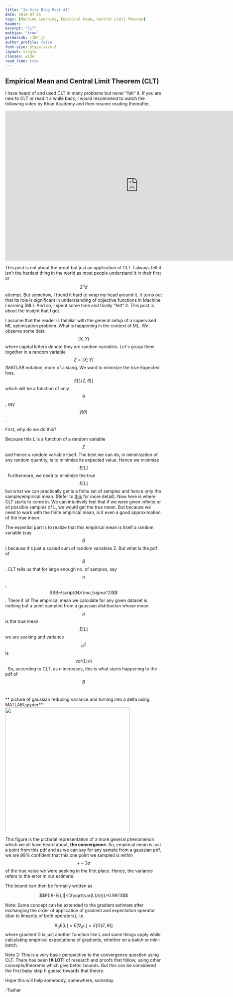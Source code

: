 ```yaml
---
title: "In-Site Blog Post #1"
date: 2018-07-15
tags: [Machine Learning, Empirical Mean, Central Limit Theorem]
header:
excerpt: "CLT"
mathjax: "true"
permalink: /IBP_1/
author_profile: false
font-size: $type-size-8
layout: single
classes: wide
read_time: true
---
```



## Empirical Mean and Central Limit Theorem (CLT)


I have heard of and used CLT in many problems but never "felt" it. If you are 
new to CLT or read it a while back, I would recommend to watch the following 
video by Khan Academy and then resume reading thereafter.

<iframe width="854" height="480" src="https://www.youtube.com/watch?v=JNm3M9cqWyc" frameborder="0" allowfullscreen></iframe>

This post is not about the proof but just an application of CLT.
I always felt it isn't the hardest thing in the world as most people understand 
it in their first or $$2^nd$$ attempt. But somehow, I found it hard to wrap my 
head around it. It turns out that its role is significant in understanding of 
objective functions in Machine Learning (ML). And so, I spent some time and 
finally "felt" it. This post is about the insight that I got.


I assume that the reader is familiar with the general setup of a supervised ML 
optimization problem. What is happening in the context of ML. We observe some 
data $$(X,Y)$$ where capital letters denote they are random variables. Let's group
them together in a random variable $$Z=[X;Y]$$ (MATLAB notation, more of a slang.
We want to minimize the true Expected loss, $$E[L(Z,\theta)]$$ which will be a 
function of only $$\theta$$, say $$f(\theta)$$.

First, why do we do this?

Because this L is a function of a random variable $$Z$$ and hence a random variable 
itself. The best we can do, in minimization of any random quantity, is to minimize 
its expected value. Hence we minimize $$E[L]$$. Furthermore, we need to minimize 
the true $$E[L]$$ but what we can practically get is a finite set of samples and 
hence only the sample/empirical mean. (Refer to [this](http://www.deeplearningbook.org/contents/optimization.html) for more detail). 
Now here is where CLT starts to come in. We can 
intuitively feel that if we were given infinite or all possible samples of L, 
we would get the true mean. But because we need to work with the finite 
empirical mean, is it even a good approximation of the true mean.

The essential part is to realize that this empirical mean is itself a random 
variable (say $$B$$) because it's just a scaled sum of random variables Z. But what 
is the pdf of $$B$$. CLT tells us that for large enough no. of samples, say $$n$$, 
$$B~\script{N}(\mu,\sigma^2)$$ . There it is! The empirical mean we calculate 
for any given dataset is nothing but a point sampled from a gaussian distribution 
whose mean $$\mu$$ is the true mean $$E[L]$$ we are seeking and variance $$\sigma^2$$ 
is $$var(L)/n$$. So, according to CLT, as n increases, this is what starts 
happening to the pdf of $$B$$.

** picture of gaussian reducing variance and turning into a delta using MATLAB\spyder**
<img src="https://tushar-agarwal2909.github.io/images/CLT1.gif" width="400" height="400" />


This figure is the pictorial representation of a more general phenomenon which 
we all have heard about, **the convergence**. So, empirical mean is just a point 
from this pdf and as we can say for any sample from a gaussian pdf, we are 99% 
confident that this one point we sampled is within $$+-3\sigma$$ of the true 
value we were seeking in the first place. Hence, the variance refers to the 
error in our estimate.

The bound can then be formally written as

$$P(|B-E[L]|<(3\sqrt{var(L)/n}))>0.9973$$


Note: Same concept can be extended to the gradient estimate after exchanging 
the order of application of gradient and expectation operator (due to linearity 
of both operators), i.e.

$$\nabla_{\theta}E[L]=E[\nabla_{\theta}L]=E[G(Z,\theta)]$$
where gradient G is just another function like L and same things apply while 
calculating empirical expectations of gradients, whether on a batch or mini-batch.

Note 2: This is a very basic perspective to the convergence question using CLT. 
There has been **!A LOT!** of research and proofs that follow, using other 
concepts/theorems which give better bounds. But this can be considered the 
first baby step (I guess) towards that theory.

Hope this will help somebody, somewhere, someday.


-Tushar